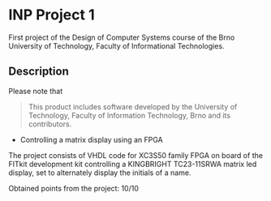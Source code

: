# INP Project 1

First project of the Design of Computer Systems course of the Brno University of Technology, Faculty of Informational Technologies.

## Description

Please note that
> This product includes software developed by the University of Technology, Faculty of Information Technology, Brno and its contributors.

- Controlling a matrix display using an FPGA

The project consists of VHDL code for XC3S50 family FPGA on board of the FITkit development kit controlling a KINGBRIGHT TC23-11SRWA matrix led display, set to alternately display the initials of a name.

Obtained points from the project: 10/10